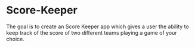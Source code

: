# Score-Keeper
The goal is to create an Score Keeper app which gives a user the ability to keep track of the score of two different teams playing a game of your choice. 
